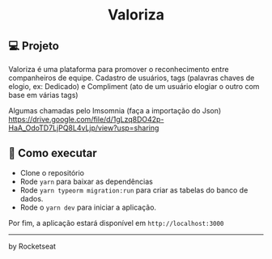 <h1 align="center">Valoriza</h1>

## 💻 Projeto

Valoriza é uma plataforma para promover o reconhecimento entre companheiros de equipe.
Cadastro de usuários, tags (palavras chaves de elogio, ex: Dedicado) e Compliment (ato de um usuário elogiar o outro com base em várias tags)

Algumas chamadas pelo Imsomnia (faça a importação do Json)
https://drive.google.com/file/d/1gLzq8DO42p-HaA_OdoTD7LjPQ8L4vLjp/view?usp=sharing

## 🚀 Como executar

- Clone o repositório
- Rode `yarn` para baixar as dependências
- Rode `yarn typeorm migration:run` para criar as tabelas do banco de dados.
- Rode o `yarn dev` para iniciar a aplicação.

Por fim, a aplicação estará disponível em `http://localhost:3000`
 

---
by Rocketseat 
